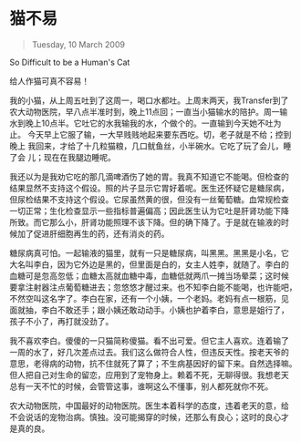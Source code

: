 # 猫不易
> Tuesday, 10 March 2009

So Difficult to be a Human's Cat

给人作猫可真不容易！

我的小猫，从上周五吐到了这周一，喝口水都吐。上周末两天，我Transfer到了
农大动物医院，早八点半准时到，晚上11点回；一直当小猫输水的陪护。周一输
水到晚上10点半。它吐它的水我输我的水，个做个的。一直输到今天她不吐为止。
今天早上它服了输，一大早贱贱地起来要东西吃。切，老子就是不给；控到晚上
我回来，才给了十几粒猫粮，几口鱿鱼丝，小半碗水。它吃了玩了会儿，睡了会
儿；现在在我腿边睡呢。

我还以为是我劝它吃的那几滴啤酒伤了她的胃。我真不知道它不能喝。但检查的
结果显然不支持这个假设。照的片子显示它胃好着呢。医生还怀疑它是糖尿病，
但尿检结果不支持这个假设。它尿虽然黄的很，但没有一丝葡萄糖。血常规检查
一切正常；生化检查显示一些指标普遍偏高；因此医生认为它吐是肝肾功能下降
所致。而它那么小，肝肾功能照理不该下降。但的确下降了。于是就在输液的时
候加了促进肝细胞再生的药，还有消炎的药。

糖尿病真可怕。一起输液的猫里，就有一只是糖尿病，叫黑黑。黑黑是小名，它
大名叫李白，因为它外边是黑的，但里面是白的，女主人姓李，就随了。李白的
血糖可是忽高忽低；血糖太高就血糖中毒，血糖低就两爪一摊当场晕菜；这时候
要拿注射器注点葡萄糖进去；忽悠悠才醒过来。也不知李白能不能喝，也许能吧，
不然空叫这名字了。李白在家，还有一个小姨，一个老妈。老妈有点一根筋，见
面就抽，李白不敢还手；跟小姨还敢动动手。小姨也护着李白，意思是姐行了，
孩子不小了，再打就没劲了。

我不喜欢李白。傻傻的一只猫简称傻猫。看不出可爱。但它主人喜欢。连着输了
一周的水了，好几次差点过去。我们这么做符合人性，但违反天性。按老天爷的
意思，老得病的动物，抗不住就死了算了；不生病基因好的留下来。自然选择嘛。
但人把自己对生命的留恋，应用到了宠物身上。赖着不死，无聊得很。我想老天
总有一天不忙的时候，会管管这事，谁啊这么不懂事，别人都死就你不死。

农大动物医院，中国最好的动物医院。医生本着科学的态度，违着老天的意，给
不会说话的宠物治病。慎独。没可能揭穿的时候，还那么有良心；这时的良心才
是真的良。
